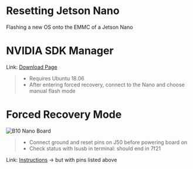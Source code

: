 # Resetting Jetson Nano

Flashing a new OS onto the EMMC of a Jetson Nano

# NVIDIA SDK Manager

Link: [Download Page](https://developer.nvidia.com/sdk-manager)

> - Requires Ubuntu 18.06
> - After entering forced recovery, connect to the Nano and choose manual flash mode 

# Forced Recovery Mode
![B10 Nano Board](https://docs.nvidia.com/jetson/archives/l4t-archived/l4t-325/Tegra%20Linux%20Driver%20Package%20Development%20Guide/images/hw_setup.1.4.jpg)
> - Connect ground and reset pins on J50 before powering board on
> - Check status with lsusb in terminal: should end in 7f21

Link: [Instructions](https://wiki.seeedstudio.com/reComputer_J1020_A206_Flash_JetPack/#hardware-preparation-force-recovery-mode) -> but with pins listed above
